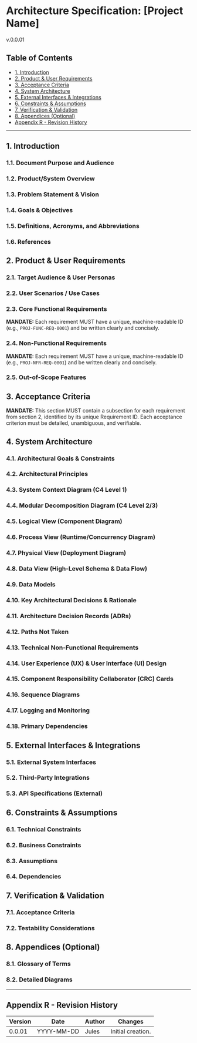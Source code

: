 # Architecture Specification: [Project Name]
v.0.0.01

## Table of Contents
- [1. Introduction](#1-introduction)
- [2. Product & User Requirements](#2-product--user-requirements)
- [3. Acceptance Criteria](#3-acceptance-criteria)
- [4. System Architecture](#4-system-architecture)
- [5. External Interfaces & Integrations](#5-external-interfaces--integrations)
- [6. Constraints & Assumptions](#6-constraints--assumptions)
- [7. Verification & Validation](#7-verification--validation)
- [8. Appendices (Optional)](#8-appendices-optional)
- [Appendix R - Revision History](#appendix-r---revision-history)

---

## 1. Introduction
### 1.1. Document Purpose and Audience
### 1.2. Product/System Overview
### 1.3. Problem Statement & Vision
### 1.4. Goals & Objectives
### 1.5. Definitions, Acronyms, and Abbreviations
### 1.6. References

## 2. Product & User Requirements
### 2.1. Target Audience & User Personas
### 2.2. User Scenarios / Use Cases
### 2.3. Core Functional Requirements
**MANDATE:** Each requirement MUST have a unique, machine-readable ID (e.g., `PROJ-FUNC-REQ-0001`) and be written clearly and concisely.
### 2.4. Non-Functional Requirements
**MANDATE:** Each requirement MUST have a unique, machine-readable ID (e.g., `PROJ-NFR-REQ-0001`) and be written clearly and concisely.
### 2.5. Out-of-Scope Features

## 3. Acceptance Criteria
**MANDATE:** This section MUST contain a subsection for each requirement from section 2, identified by its unique Requirement ID. Each acceptance criterion must be detailed, unambiguous, and verifiable.

## 4. System Architecture
### 4.1. Architectural Goals & Constraints
### 4.2. Architectural Principles
### 4.3. System Context Diagram (C4 Level 1)
### 4.4. Modular Decomposition Diagram (C4 Level 2/3)
### 4.5. Logical View (Component Diagram)
### 4.6. Process View (Runtime/Concurrency Diagram)
### 4.7. Physical View (Deployment Diagram)
### 4.8. Data View (High-Level Schema & Data Flow)
### 4.9. Data Models
### 4.10. Key Architectural Decisions & Rationale
### 4.11. Architecture Decision Records (ADRs)
### 4.12. Paths Not Taken
### 4.13. Technical Non-Functional Requirements
### 4.14. User Experience (UX) & User Interface (UI) Design
### 4.15. Component Responsibility Collaborator (CRC) Cards
### 4.16. Sequence Diagrams
### 4.17. Logging and Monitoring
### 4.18. Primary Dependencies

## 5. External Interfaces & Integrations
### 5.1. External System Interfaces
### 5.2. Third-Party Integrations
### 5.3. API Specifications (External)

## 6. Constraints & Assumptions
### 6.1. Technical Constraints
### 6.2. Business Constraints
### 6.3. Assumptions
### 6.4. Dependencies

## 7. Verification & Validation
### 7.1. Acceptance Criteria
### 7.2. Testability Considerations

## 8. Appendices (Optional)
### 8.1. Glossary of Terms
### 8.2. Detailed Diagrams

---

## Appendix R - Revision History
| Version | Date | Author | Changes |
|---|---|---|---|
| 0.0.01  | YYYY-MM-DD | Jules | Initial creation. |